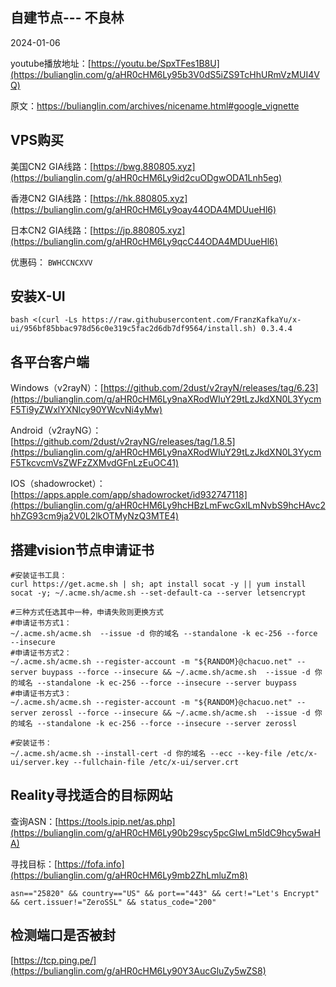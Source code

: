 ## 自建节点--- 不良林 

2024-01-06

youtube播放地址：[https://youtu.be/SpxTFes1B8U](https://bulianglin.com/g/aHR0cHM6Ly95b3V0dS5iZS9TcHhURmVzMUI4VQ)

原文：https://bulianglin.com/archives/nicename.html#google_vignette

## VPS购买

美国CN2 GIA线路：[https://bwg.880805.xyz](https://bulianglin.com/g/aHR0cHM6Ly9id2cuODgwODA1Lnh5eg)

香港CN2 GIA线路：[https://hk.880805.xyz](https://bulianglin.com/g/aHR0cHM6Ly9oay44ODA4MDUueHl6)

日本CN2 GIA线路：[https://jp.880805.xyz](https://bulianglin.com/g/aHR0cHM6Ly9qcC44ODA4MDUueHl6)

优惠码： `BWHCCNCXVV`

## 安装X-UI

```
bash <(curl -Ls https://raw.githubusercontent.com/FranzKafkaYu/x-ui/956bf85bbac978d56c0e319c5fac2d6db7df9564/install.sh) 0.3.4.4
```

## 各平台客户端

Windows（v2rayN）：[https://github.com/2dust/v2rayN/releases/tag/6.23](https://bulianglin.com/g/aHR0cHM6Ly9naXRodWIuY29tLzJkdXN0L3YycmF5Ti9yZWxlYXNlcy90YWcvNi4yMw)

Android（v2rayNG）：[https://github.com/2dust/v2rayNG/releases/tag/1.8.5](https://bulianglin.com/g/aHR0cHM6Ly9naXRodWIuY29tLzJkdXN0L3YycmF5TkcvcmVsZWFzZXMvdGFnLzEuOC41)

IOS（shadowrocket）：[https://apps.apple.com/app/shadowrocket/id932747118](https://bulianglin.com/g/aHR0cHM6Ly9hcHBzLmFwcGxlLmNvbS9hcHAvc2hhZG93cm9ja2V0L2lkOTMyNzQ3MTE4)

## 搭建vision节点申请证书

```shell
#安装证书工具：
curl https://get.acme.sh | sh; apt install socat -y || yum install socat -y; ~/.acme.sh/acme.sh --set-default-ca --server letsencrypt

#三种方式任选其中一种，申请失败则更换方式
#申请证书方式1： 
~/.acme.sh/acme.sh  --issue -d 你的域名 --standalone -k ec-256 --force --insecure
#申请证书方式2： 
~/.acme.sh/acme.sh --register-account -m "${RANDOM}@chacuo.net" --server buypass --force --insecure && ~/.acme.sh/acme.sh  --issue -d 你的域名 --standalone -k ec-256 --force --insecure --server buypass
#申请证书方式3： 
~/.acme.sh/acme.sh --register-account -m "${RANDOM}@chacuo.net" --server zerossl --force --insecure && ~/.acme.sh/acme.sh  --issue -d 你的域名 --standalone -k ec-256 --force --insecure --server zerossl

#安装证书：
~/.acme.sh/acme.sh --install-cert -d 你的域名 --ecc --key-file /etc/x-ui/server.key --fullchain-file /etc/x-ui/server.crt
```

## Reality寻找适合的目标网站

查询ASN：[https://tools.ipip.net/as.php](https://bulianglin.com/g/aHR0cHM6Ly90b29scy5pcGlwLm5ldC9hcy5waHA)

寻找目标：[https://fofa.info](https://bulianglin.com/g/aHR0cHM6Ly9mb2ZhLmluZm8)

```
asn=="25820" && country=="US" && port=="443" && cert!="Let's Encrypt" && cert.issuer!="ZeroSSL" && status_code="200"
```

## 检测端口是否被封

[https://tcp.ping.pe/](https://bulianglin.com/g/aHR0cHM6Ly90Y3AucGluZy5wZS8)